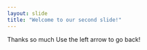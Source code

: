 ```yaml
---
layout: slide
title: "Welcome to our second slide!"
---
```

Thanks so much
Use the left arrow to go back!